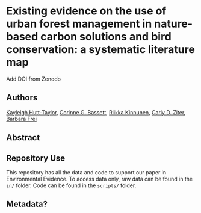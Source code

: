 # Existing evidence on the use of urban forest management in nature-based carbon solutions and bird conservation: a systematic literature map

Add DOI from Zenodo

## Authors

[Kayleigh Hutt-Taylor](https://ca.linkedin.com/in/kayleigh-hutt-taylor-a85981101?trk=public_post_feed-actor-name), [Corinne G. Bassett](https://www.researchgate.net/profile/Corinne-Bassett), [Riikka Kinnunen](https://ca.linkedin.com/in/riikka-kinnunen-547278106), [Carly D. Ziter](https://www.carlyziter.com/), [Barbara Frei](https://bfrei.weebly.com/)

## Abstract

## Repository Use

This repository has all the data and code to support our paper in Environmental Evidence. To access data only, raw data can be found in the `in/` folder. Code can be found in the `scripts/` folder.

## Metadata?
